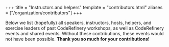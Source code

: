 +++
title = "Instructors and helpers"
template = "contributors.html"
aliases = ["/organization/contributors"]
+++

Below we list (hopefully) all speakers, instructors, hosts, helpers, and
exercise leaders of past CodeRefinery workshops, as well as CodeRefinery events
and shared events. Without these contributions, these events would not have been possible.
**Thank you so much for your contributions!**
